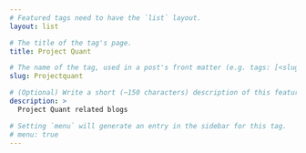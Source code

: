 ```yaml
---
# Featured tags need to have the `list` layout.
layout: list

# The title of the tag's page.
title: Project Quant

# The name of the tag, used in a post's front matter (e.g. tags: [<slug>]).
slug: Projectquant

# (Optional) Write a short (~150 characters) description of this featured tag.
description: >
  Project Quant related blogs

# Setting `menu` will generate an entry in the sidebar for this tag.
# menu: true
---
```


